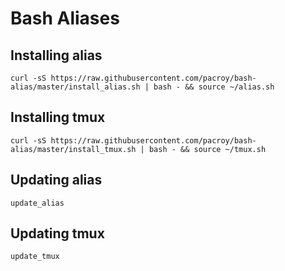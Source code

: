 # Bash Aliases

## Installing alias

```
curl -sS https://raw.githubusercontent.com/pacroy/bash-alias/master/install_alias.sh | bash - && source ~/alias.sh
```

## Installing tmux

```
curl -sS https://raw.githubusercontent.com/pacroy/bash-alias/master/install_tmux.sh | bash - && source ~/tmux.sh
```

## Updating alias

```
update_alias
```

## Updating tmux

```
update_tmux
```